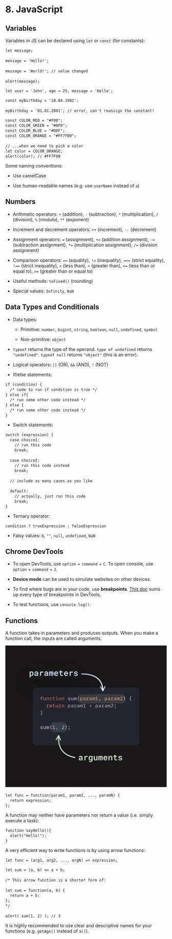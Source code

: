 # 8. JavaScript

## Variables

Variables in JS can be declared using `let` or `const` (for constants):

```JS
let message;

message = 'Hello!';

message = 'World!'; // value changed

alert(message);
```

```JS
let user = 'John', age = 25, message = 'Hello';
```

```JS
const myBirthday = '18.04.1982';

myBirthday = '01.01.2001'; // error, can't reassign the constant!
```

```JS
const COLOR_RED = "#F00";
const COLOR_GREEN = "#0F0";
const COLOR_BLUE = "#00F";
const COLOR_ORANGE = "#FF7F00";

// ...when we need to pick a color
let color = COLOR_ORANGE;
alert(color); // #FF7F00
```

Some naming conventions:

- Use camelCase

- Use human-readable names (e.g. use `userName` instead of `a`)

## Numbers

- Arithmetic operators: `+` (addition), `-` (subtraction), `*` (multiplication), `/` (division), `%` (modulo), `**` (exponent)

- Increment and decrement operators: `++` (increment), `--` (decrement)

- Assignment operators: `=` (assignment), `+=` (addition assignment), `-=` (subtraction assignment), `*=` (multiplication assignment), `/=` (division assignment)

- Comparison operators: `==` (equality), `!=` (inequality), `===` (strict equality), `!==` (strict inequality), `<` (less than), `>` (greater than), `<=` (less than or equal to), `>=` (greater than or equal to)

- Useful methods: `toFixed()` (rounding)

- Special values: `Infinity`, `NaN`

## Data Types and Conditionals

- Data types:

  - Primitive: `number`, `bigint`, `string`, `boolean`, `null`, `undefined`, `symbol`

  - Non-primitive: `object`

- `typeof` returns the type of the operand. `type of undefined` returns `"undefined"`. `typeof null` returns `"object"` (this is an error).

- Logical operators: `||` (OR), `&&` (AND), `!` (NOT)

- If/else statements:

```JS
if (condition) {
  /* code to run if condition is true */
} else if{
  /* run some other code instead */
} else {
  /* run some other code instead */
}
```

- Switch statements:

```JS
switch (expression) {
  case choice1:
    // run this code
    break;

  case choice2:
    // run this code instead
    break;

  // include as many cases as you like

  default:
    // actually, just run this code
    break;
}
```

- Ternary operator:

```JS
condition ? trueExpression : falseExpression
```

- Falsy values: `0`, `""`, `null`, `undefined`, `NaN`

## Chrome DevTools

- To open DevTools, use `option` + `command` + `C`. To open console, use `option` + `command` + `J`.

- **Device mode** can be used to simulate websites on other devices.

- To find where bugs are in your code, use **breakpoints**. [This doc](https://developer.chrome.com/docs/devtools/javascript/breakpoints) sums up every type of breakpoints in DevTools.

- To test functions, use `console.log()`.

## Functions

A function takes in parameters and produces outputs. When you make a function call, the inputs are called arguments.

![alt text](../Images/image-18.png)

```JS
let func = function(param1, param2, ..., paramN) {
  return expression;
};
```

A function may neither have parameters nor return a value (i.e. simply execute a task):

```JS
function sayHello(){
  alert("Hello!");
}
```

A very efficient way to write functions is by using arrow functions:

```JS
let func = (arg1, arg2, ..., argN) => expression;
```

```JS
let sum = (a, b) => a + b;

/* This arrow function is a shorter form of:

let sum = function(a, b) {
  return a + b;
};
*/

alert( sum(1, 2) ); // 3
```

It is highly recommended to use clear and descriptive names for your functions (e.g. `getAge()` instead of `$()`).
